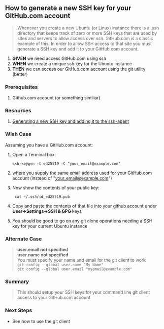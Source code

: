 
## How to generate a new SSH key for your GitHub.com account
> Whenever you create a new Ubuntu (or Linux) instance there is a .ssh directory that keeps track of zero or more SSH keys that are used by sites and servers to allow access over ssh. GitHub.com is a classic example of this. In order to allow SSH access to that site you must generate a SSH key and add it to your GitHub.com account.

 1. **GIVEN** we need access GitHub.com using ssh 
 2. **WHEN** we create a unique ssh key for the Ubuntu instance
 3. **THEN** we can access our GitHub.com account using the git utility (better)

### Prerequisites
 1. Github.com account (or something similiar)

### Resources
 1. [Generating a new SSH key and adding it to the ssh-agent](https://docs.github.com/en/authentication/connecting-to-github-with-ssh/generating-a-new-ssh-key-and-adding-it-to-the-ssh-agent)

### Wish Case
Assuming you have a GitHub.com account:
 1. Open a Terminal box:

		ssh-keygen -t ed25519 -C "your_email@example.com"

2. where you supply the same email address used for your GitHub.com account (instead of "your_email@example.com")
3. Now show the contents of your public key:

		cat ~/.ssh/id_ed25519.pub

4. Copy and paste the contents of that file into your github account under **User->Settings->SSH & GPG** keys
5. You should be good to go on any git clone operations needing a SSH key for your current Ubuntu instance

### Alternate Case
> **user.email not specified**<br/>
> **user.name not specified**<br/>
> You must specify your name and email for the git client to work<br/>
>  `git config --global user.name "My Name"`<br/>
> `git config --global user.email "myemail@example.com"`

### Summary
> This should setup your SSH keys for your command line git client access to your GitHub.com account

### Next Steps
- See how to use the git client




